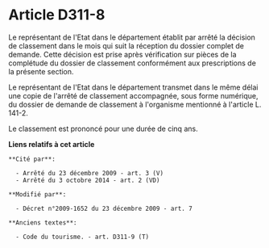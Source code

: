 # Article D311-8

Le représentant de l'Etat dans le département établit par arrêté la décision de classement dans le mois qui suit la réception
du dossier complet de demande. Cette décision est prise après vérification sur pièces de la complétude du dossier de
classement conformément aux prescriptions de la présente section. 

Le représentant de l'Etat dans le département transmet dans le même délai une copie de l'arrêté de classement accompagnée,
sous forme numérique, du dossier de demande de classement à l'organisme mentionné à l'article L. 141-2. 

Le classement est prononcé pour une durée de cinq ans.

**Liens relatifs à cet article**

	**Cité par**:

	  - Arrêté du 23 décembre 2009 - art. 3 (V)
	  - Arrêté du 3 octobre 2014 - art. 2 (VD)

	**Modifié par**:

	  - Décret n°2009-1652 du 23 décembre 2009 - art. 7

	**Anciens textes**:

	  - Code du tourisme. - art. D311-9 (T)
